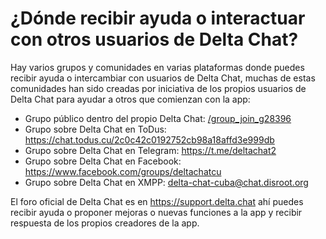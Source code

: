 # ¿Dónde recibir ayuda o interactuar con otros usuarios de Delta Chat?

Hay varios grupos y comunidades en varias plataformas donde puedes recibir ayuda o intercambiar con usuarios de Delta Chat, muchas de estas comunidades han sido creadas por iniciativa de los propios usuarios de Delta Chat para ayudar a otros que comienzan con la app:

* Grupo público dentro del propio Delta Chat: [/group_join_g28396](mailto:adb_bot1@testrun.org?body=%2Fgroup_join_g28396)
* Grupo sobre Delta Chat en ToDus: https://chat.todus.cu/2c0c42c0192752cb98a18affd3e999db
* Grupo sobre Delta Chat en Telegram: https://t.me/deltachat2
* Grupo sobre Delta Chat en Facebook: https://www.facebook.com/groups/deltachatcu
* Grupo sobre Delta Chat en XMPP: [delta-chat-cuba@chat.disroot.org](xmpp:delta-chat-cuba@chat.disroot.org?join)

El foro oficial de Delta Chat es en https://support.delta.chat ahí puedes recibir ayuda o proponer mejoras o nuevas funciones a la app y recibir respuesta de los propios creadores de la app.
